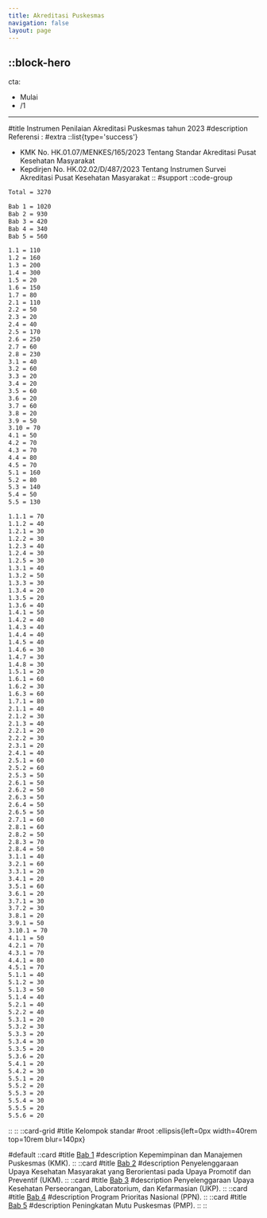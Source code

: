 ```yaml
---
title: Akreditasi Puskesmas
navigation: false
layout: page
---
```


::block-hero
---
cta: 
  - Mulai
  - /1
---
#title 
Instrumen Penilaian Akreditasi Puskesmas tahun 2023
#description 
Referensi :
#extra 
::list{type='success'}
- KMK No. HK.01.07/MENKES/165/2023 Tentang Standar Akreditasi Pusat Kesehatan Masyarakat 
- Kepdirjen No. HK.02.02/D/487/2023 Tentang Instrumen Survei Akreditasi Pusat Kesehatan Masyarakat
::
#support
::code-group
```bash [Nilai]
Total = 3270
```
```bash [Bab]
Bab 1 = 1020
Bab 2 = 930
Bab 3 = 420 
Bab 4 = 340 
Bab 5 = 560 
```
```bash [Standar]
1.1 = 110
1.2 = 160
1.3 = 200
1.4 = 300
1.5 = 20
1.6 = 150
1.7 = 80
2.1 = 110
2.2 = 50
2.3 = 20
2.4 = 40
2.5 = 170
2.6 = 250
2.7 = 60
2.8 = 230
3.1 = 40
3.2 = 60
3.3 = 20
3.4 = 20
3.5 = 60
3.6 = 20
3.7 = 60
3.8 = 20
3.9 = 50
3.10 = 70
4.1 = 50
4.2 = 70
4.3 = 70
4.4 = 80
4.5 = 70
5.1 = 160
5.2 = 80
5.3 = 140
5.4 = 50
5.5 = 130
```
```bash [Kriteria]
1.1.1 = 70
1.1.2 = 40
1.2.1 = 30
1.2.2 = 30
1.2.3 = 40
1.2.4 = 30
1.2.5 = 30
1.3.1 = 40
1.3.2 = 50
1.3.3 = 30
1.3.4 = 20
1.3.5 = 20
1.3.6 = 40
1.4.1 = 50
1.4.2 = 40
1.4.3 = 40
1.4.4 = 40
1.4.5 = 40
1.4.6 = 30
1.4.7 = 30
1.4.8 = 30
1.5.1 = 20
1.6.1 = 60
1.6.2 = 30
1.6.3 = 60
1.7.1 = 80
2.1.1 = 40
2.1.2 = 30
2.1.3 = 40
2.2.1 = 20
2.2.2 = 30
2.3.1 = 20
2.4.1 = 40
2.5.1 = 60
2.5.2 = 60
2.5.3 = 50
2.6.1 = 50
2.6.2 = 50
2.6.3 = 50
2.6.4 = 50
2.6.5 = 50
2.7.1 = 60
2.8.1 = 60
2.8.2 = 50
2.8.3 = 70
2.8.4 = 50
3.1.1 = 40
3.2.1 = 60
3.3.1 = 20
3.4.1 = 20
3.5.1 = 60
3.6.1 = 20
3.7.1 = 30
3.7.2 = 30
3.8.1 = 20
3.9.1 = 50
3.10.1 = 70
4.1.1 = 50
4.2.1 = 70
4.3.1 = 70
4.4.1 = 80
4.5.1 = 70
5.1.1 = 40
5.1.2 = 30
5.1.3 = 50
5.1.4 = 40
5.2.1 = 40
5.2.2 = 40
5.3.1 = 20
5.3.2 = 30
5.3.3 = 20
5.3.4 = 30
5.3.5 = 20
5.3.6 = 20
5.4.1 = 20
5.4.2 = 30
5.5.1 = 20
5.5.2 = 20
5.5.3 = 20
5.5.4 = 30
5.5.5 = 20
5.5.6 = 20
```
::
::
::card-grid
#title
Kelompok standar
#root
:ellipsis{left=0px width=40rem top=10rem blur=140px}

#default
  ::card
  #title
  [Bab 1](/1)
  #description
  Kepemimpinan dan Manajemen Puskesmas (KMK).
  ::
  ::card
  #title
  [Bab 2](/2)
  #description
  Penyelenggaraan Upaya Kesehatan Masyarakat yang Berorientasi pada Upaya Promotif dan Preventif (UKM).
  ::
  ::card
  #title
  [Bab 3](/3)
  #description
  Penyelenggaraan Upaya Kesehatan Perseorangan, Laboratorium, dan Kefarmasian (UKP).
  ::
  ::card
  #title
  [Bab 4](/4)
  #description
  Program Prioritas Nasional (PPN).
  ::
  ::card
  #title
  [Bab 5](/5)
  #description
  Peningkatan Mutu Puskesmas (PMP). 
  ::
::  